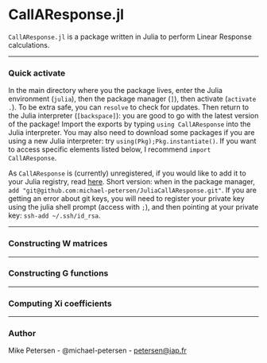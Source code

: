 
# CallAResponse.jl

`CallAResponse.jl` is a package written in Julia to perform Linear Response calculations.

-----------------------------
### Quick activate

In the main directory where you the package lives, enter the Julia environment (`julia`), then the package manager (`]`), then activate (`activate .`). To be extra safe, you can `resolve` to check for updates. Then return to the Julia interpreter (`[backspace]`): you are good to go with the latest version of the package! Import the exports by typing `using CallAResponse` into the Julia interpreter. You may also need to download some packages if you are using a new Julia interpreter: try `using(Pkg);Pkg.instantiate()`. If you want to access specific elements listed below, I recommend `import CallAResponse`.

As `CallAResponse` is (currently) unregistered, if you would like to add it to your Julia registry, read [here](https://pkgdocs.julialang.org/v1/managing-packages/#Adding-unregistered-packages). Short version: when in the package manager, `add "git@github.com:michael-petersen/JuliaCallAResponse.git"`. If you are getting an error about git keys, you will need to register your private key using the julia shell prompt (access with `;`), and then pointing at your private key: `ssh-add ~/.ssh/id_rsa`.

-----------------------------
### Constructing W matrices

-----------------------------
### Constructing G functions

-----------------------------
### Computing Xi coefficients

-----------------------------

### Author

Mike Petersen -  @michael-petersen - petersen@iap.fr
